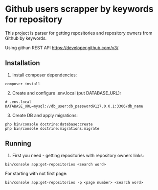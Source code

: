 # Github users scrapper by keywords for repository

This project is parser for getting repositories and repository owners from Github by keywords.

Using githun REST API https://developer.github.com/v3/

## Installation

1. Install composer dependencies:
```
composer install
```

2. Create and configure .env.local (put DATABASE_URL):
```
# .env.local
DATABASE_URL=mysql://db_user:db_password@127.0.0.1:3306/db_name

```

3. Create DB and apply migrations:
```
php bin/console doctrine:database:create
php bin/console doctrine:migrations:migrate
```

## Running

1. First you need - getting repositories with repository owners links:

```
bin/console app:get-repositories <search word>
```

For starting with not first page:
```
bin/console app:get-repositories -p <page number> <search word>
```



